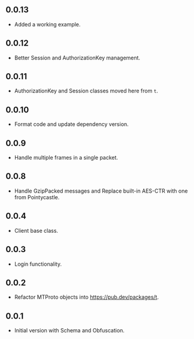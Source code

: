 ## 0.0.13

 - Added a working example.
 
 ## 0.0.12

 - Better Session and AuthorizationKey management.

## 0.0.11

- AuthorizationKey and Session classes moved here from `t`.

## 0.0.10

- Format code and update dependency version.

## 0.0.9

- Handle multiple frames in a single packet.

## 0.0.8

- Handle GzipPacked messages and Replace built-in AES-CTR with one from Pointycastle.

## 0.0.4

- Client base class.

## 0.0.3

- Login functionality.

## 0.0.2

- Refactor MTProto objects into https://pub.dev/packages/t.

## 0.0.1

- Initial version with Schema and Obfuscation.
